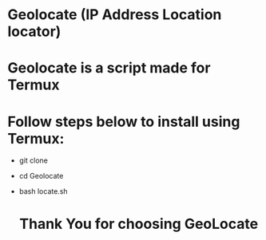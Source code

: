# Geolocate (IP Address Location locator)

# Geolocate is a script made for Termux

# Follow steps below to install using Termux:
* git clone
* cd Geolocate
* bash locate.sh

  # Thank You for choosing GeoLocate
